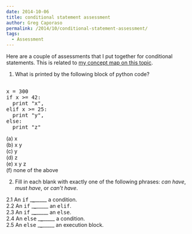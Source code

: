 ```yaml
---
date: 2014-10-06
title: conditional statement assessment
author: Greg Caporaso
permalink: /2014/10/conditional-statement-assessment/
tags:
  - Assessment
---
```

Here are a couple of assessments that I put together for conditional statements. This is related to [my concept map on this topic][1].

1. What is printed by the following block of python code?

<tt><br /> x = 300<br /> if x >= 42:<br /> &nbsp;&nbsp;print "x",<br /> elif x >= 25:<br /> &nbsp;&nbsp;print "y",<br /> else:<br /> &nbsp;&nbsp;print "z"<br /> </tt>

(a) x  
(b) x y  
(c) y  
(d) z  
(e) x y z  
(f) none of the above

2. Fill in each blank with exactly one of the following phrases: *can have*, *must have*, or *can&#8217;t have*.

2.1 An <tt>if</tt> \___\___\_____ a condition.  
2.2 An <tt>if</tt> \___\___\_____ an <tt>elif</tt>.  
2.3 An <tt>if</tt> \___\___\_____ an <tt>else</tt>.  
2.4 An <tt>else</tt> \___\___\_____ a condition.  
2.5 An <tt>else</tt> \___\___\_____ an execution block.

 [1]: http://teaching.software-carpentry.org/2014/09/16/concept-map-python-if-statements/
